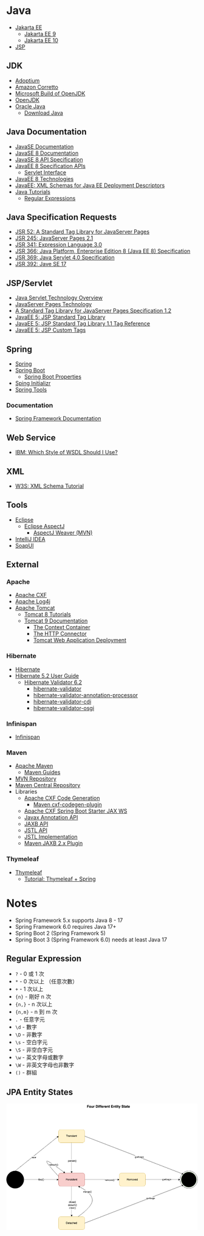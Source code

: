 # Java

- [Jakarta EE](https://jakarta.ee)
    - [Jakarta EE 9](https://jakarta.ee/release/9/)
    - [Jakarta EE 10](https://jakarta.ee/release/10/)
- [JSP](https://jcp.org/en/home/index)

## JDK

- [Adoptium](https://adoptium.net)
- [Amazon Corretto](https://aws.amazon.com/tw/corretto/)
- [Microsoft Build of OpenJDK](https://www.microsoft.com/openjdk)
- [OpenJDK](https://openjdk.org/)
- [Oracle Java](https://www.oracle.com/java/)
    - [Download Java](https://www.oracle.com/my/java/technologies/downloads/)

## Java Documentation

- [JavaSE Documentation](https://docs.oracle.com/en/java/javase/index.html)
- [JavaSE 8 Documentation](https://docs.oracle.com/javase/8/docs/)
- [JavaSE 8 API Specification](https://docs.oracle.com/javase/8/docs/api/index.html)
- [JavaEE 8 Specification APIs](https://javaee.github.io/javaee-spec/javadocs/)
    - [Servlet Interface](https://javaee.github.io/javaee-spec/javadocs/javax/servlet/Servlet.html)
- [JavaEE 8 Technologies](https://www.oracle.com/java/technologies/java-ee-8.html)
- [JavaEE: XML Schemas for Java EE Deployment Descriptors](https://www.oracle.com/webfolder/technetwork/jsc/xml/ns/javaee/index.html)
- [Java Tutorials](https://docs.oracle.com/javase/tutorial/)
  - [Regular Expressions](https://docs.oracle.com/javase/tutorial/essential/regex/)

## Java Specification Requests

- [JSR 52: A Standard Tag Library for JavaServer Pages](https://jcp.org/en/jsr/detail?id=52)
- [JSR 245: JavaServer Pages 2.1](https://jcp.org/en/jsr/detail?id=245)
- [JSR 341: Expression Language 3.0](https://jcp.org/en/jsr/detail?id=341)
- [JSR 366: Java Platform, Enterprise Edition 8 (Java EE 8) Specification](https://www.jcp.org/en/jsr/detail?id=366)
- [JSR 369: Java Servlet 4.0 Specification](https://jcp.org/en/jsr/detail?id=369)
- [JSR 392: Jave SE 17](https://www.jcp.org/en/jsr/detail?id=392)

## JSP/Servlet

- [Java Servlet Technology Overview](https://www.oracle.com/java/technologies/servlet-technology.html)
- [JavaServer Pages Technology](https://www.oracle.com/java/technologies/jspt.html)
- [A Standard Tag Library for JavaServer Pages Specification 1.2](https://download.oracle.com/otndocs/jcp/jstl-1.2-mrel2-oth-JSpec/)
- [JavaEE 5: JSP Standard Tag Library](https://docs.oracle.com/javaee/5/tutorial/doc/bnakc.html)
- [JavaEE 5: JSP Standard Tag Library 1.1 Tag Reference](https://docs.oracle.com/javaee/5/jstl/1.1/docs/tlddocs/)
- [JavaEE 5: JSP Custom Tags](https://docs.oracle.com/javaee/5/tutorial/doc/bnalj.html)

## Spring

- [Spring](https://spring.io/)
- [Spring Boot](https://spring.io/projects/spring-boot)
    - [Spring Boot Properties](https://docs.spring.io/spring-boot/docs/current/reference/html/application-properties.html)
- [Sping Initializr](https://start.spring.io/)
- [Spring Tools](https://spring.io/tools)

### Documentation

- [Spring Framework Documentation](https://docs.spring.io/spring-framework/reference/)

## Web Service

- [IBM: Which Style of WSDL Should I Use?](https://developer.ibm.com/articles/ws-whichwsdl/)

## XML

- [W3S: XML Schema Tutorial](https://www.w3schools.com/xml/schema_intro.asp)

## Tools

- [Eclipse](https://www.eclipse.org/downloads/)
    - [Eclipse AspectJ](https://www.eclipse.org/aspectj/)
        - [AspectJ Weaver (MVN)](https://mvnrepository.com/artifact/org.aspectj/aspectjweaver)
- [IntelliJ IDEA](https://www.jetbrains.com/idea/)
- [SoapUI](https://www.soapui.org/)

## External

### Apache

- [Apache CXF](https://cxf.apache.org/)
- [Apache Log4j](https://logging.apache.org/log4j/2.x/)
- [Apache Tomcat](https://tomcat.apache.org/)
    - [Tomcat 8 Tutorials](http://www.avajava.com/tutorials/categories/tomcat)
    - [Tomcat 9 Documentation](https://tomcat.apache.org/tomcat-9.0-doc/)
        - [The Context Container](https://tomcat.apache.org/tomcat-9.0-doc/config/context.html)
        - [The HTTP Connector](https://tomcat.apache.org/tomcat-9.0-doc/config/http.html)
        - [Tomcat Web Application Deployment](https://tomcat.apache.org/tomcat-9.0-doc/deployer-howto.html)

### Hibernate

- [Hibernate](https://hibernate.org/)
- [Hibernate 5.2 User Guide](https://docs.jboss.org/hibernate/orm/5.2/userguide/html_single/Hibernate_User_Guide.html)
  - [Hibernate Validator 6.2](https://hibernate.org/validator/releases/6.2/)
    - [hibernate-validator](https://search.maven.org/artifact/org.hibernate.validator/hibernate-validator/6.2.5.Final/jar)
    - [hibernate-validator-annotation-processor](https://search.maven.org/artifact/org.hibernate.validator/hibernate-validator-annotation-processor/6.2.5.Final/jar)
    - [hibernate-validator-cdi](https://search.maven.org/artifact/org.hibernate.validator/hibernate-validator-cdi/6.2.5.Final/jar)
    - [hibernate-validator-osgi](https://search.maven.org/artifact/org.hibernate.validator/hibernate-validator-osgi/6.2.5.Final/jar)    

### Infinispan

- [Infinispan](https://infinispan.org/)

### Maven

- [Apache Maven](https://maven.apache.org)
    - [Maven Guides](https://maven.apache.org/guides/)
- [MVN Repository](https://mvnrepository.com/)
- [Maven Central Repository](https://central.sonatype.com/?smo=true)    
- Libraries
    - [Apache CXF Code Generation](https://mvnrepository.com/artifact/org.apache.cxf/cxf-codegen-plugin)
        - [Maven cxf-codegen-plugin](https://cxf.apache.org/docs/maven-cxf-codegen-plugin-wsdl-to-java.html)
    - [Apache CXF Spring Boot Starter JAX WS](https://mvnrepository.com/artifact/org.apache.cxf/cxf-spring-boot-starter-jaxws)    
    - [Javax Annotation API](https://mvnrepository.com/artifact/javax.annotation/javax.annotation-api/1.3.2)
    - [JAXB API](https://mvnrepository.com/artifact/javax.xml.bind/jaxb-api)
    - [JSTL API](https://mvnrepository.com/artifact/javax.servlet.jsp.jstl/javax.servlet.jsp.jstl-api/1.2.1)
    - [JSTL Implementation](https://mvnrepository.com/artifact/org.glassfish.web/javax.servlet.jsp.jstl/1.2.1)
    - [Maven JAXB 2.x Plugin](https://mvnrepository.com/artifact/org.jvnet.jaxb2.maven2/maven-jaxb2-plugin)

### Thymeleaf

- [Thymeleaf](https://www.thymeleaf.org)
    - [Tutorial: Thymeleaf + Spring](https://www.thymeleaf.org/doc/tutorials/3.0/thymeleafspring.html)

# Notes

- Spring Framework 5.x supports Java 8 - 17
- Spring Framework 6.0 requires Java 17+
- Spring Boot 2 (Spring Framework 5)
- Spring Boot 3 (Spring Framework 6.0) needs at least Java 17

## Regular Expression

- `?` - 0 或 1 次
- `*` - 0 次以上 （任意次數）
- `+` - 1 次以上
- `{n}` - 剛好 n 次
- `{n,}` - n 次以上
- `{n,m}` - n 到 m 次
- `.` - 任意字元
- `\d` - 數字
- `\D` - 非數字
- `\s` - 空白字元
- `\S` - 非空白字元
- `\w` - 英文字母或數字
- `\W` - 非英文字母也非數字
-  `()` - 群組

## JPA Entity States

![image](img/Entity_States.png)    